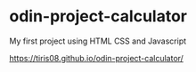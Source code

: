# odin-project-calculator
My first project using HTML CSS and Javascript

https://tiris08.github.io/odin-project-calculator/
